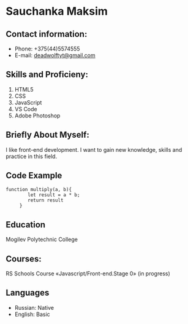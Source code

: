 
# Sauchanka Maksim

## Contact information:
* Phone: +375(44)5574555
* E-mail: deadwolftyt@gmail.com

## Skills and Proficieny:
1. HTML5
2. CSS
3. JavaScript
4. VS Code
5. Adobe Photoshop

## Briefly About Myself:


I like front-end development. I want to gain new knowledge, skills and practice in this field.


## Code Example
```
function multiply(a, b){
		let result = a * b;
		return result
	 }
```

## Education
Mogilev Polytechnic College

## Courses:
RS Schools Course «Javascript/Front-end.Stage 0» (in progress)

## Languages
* Russian: Native
* English: Basic

